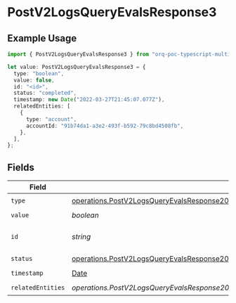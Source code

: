 # PostV2LogsQueryEvalsResponse3

## Example Usage

```typescript
import { PostV2LogsQueryEvalsResponse3 } from "orq-poc-typescript-multi-env-version/models/operations";

let value: PostV2LogsQueryEvalsResponse3 = {
  type: "boolean",
  value: false,
  id: "<id>",
  status: "completed",
  timestamp: new Date("2022-03-27T21:45:07.077Z"),
  relatedEntities: [
    {
      type: "account",
      accountId: "91b74da1-a3e2-493f-b592-79c8bd4508fb",
    },
  ],
};
```

## Fields

| Field                                                                                                                                                                                    | Type                                                                                                                                                                                     | Required                                                                                                                                                                                 | Description                                                                                                                                                                              |
| ---------------------------------------------------------------------------------------------------------------------------------------------------------------------------------------- | ---------------------------------------------------------------------------------------------------------------------------------------------------------------------------------------- | ---------------------------------------------------------------------------------------------------------------------------------------------------------------------------------------- | ---------------------------------------------------------------------------------------------------------------------------------------------------------------------------------------- |
| `type`                                                                                                                                                                                   | [operations.PostV2LogsQueryEvalsResponse200ApplicationJSONResponseBodyItems33Type](../../models/operations/postv2logsqueryevalsresponse200applicationjsonresponsebodyitems33type.md)     | :heavy_check_mark:                                                                                                                                                                       | N/A                                                                                                                                                                                      |
| `value`                                                                                                                                                                                  | *boolean*                                                                                                                                                                                | :heavy_check_mark:                                                                                                                                                                       | N/A                                                                                                                                                                                      |
| `id`                                                                                                                                                                                     | *string*                                                                                                                                                                                 | :heavy_check_mark:                                                                                                                                                                       | The id of the resource                                                                                                                                                                   |
| `status`                                                                                                                                                                                 | [operations.PostV2LogsQueryEvalsResponse200ApplicationJSONResponseBodyItems33Status](../../models/operations/postv2logsqueryevalsresponse200applicationjsonresponsebodyitems33status.md) | :heavy_check_mark:                                                                                                                                                                       | N/A                                                                                                                                                                                      |
| `timestamp`                                                                                                                                                                              | [Date](https://developer.mozilla.org/en-US/docs/Web/JavaScript/Reference/Global_Objects/Date)                                                                                            | :heavy_check_mark:                                                                                                                                                                       | N/A                                                                                                                                                                                      |
| `relatedEntities`                                                                                                                                                                        | *operations.PostV2LogsQueryEvalsResponse200ApplicationJSONResponseBodyItems33RelatedEntities*[]                                                                                          | :heavy_check_mark:                                                                                                                                                                       | N/A                                                                                                                                                                                      |